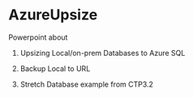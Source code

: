 # AzureUpsize

Powerpoint about

1) Upsizing Local/on-prem Databases to Azure SQL

2) Backup Local to URL

3) Stretch Database example from CTP3.2
